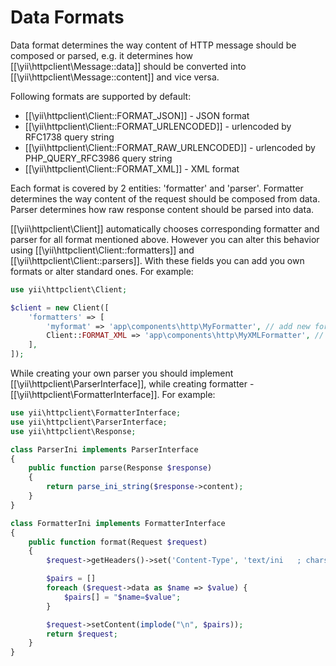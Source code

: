 Data Formats
============

Data format determines the way content of HTTP message should be composed or parsed, e.g. it determines
how [[\yii\httpclient\Message::data]] should be converted into [[\yii\httpclient\Message::content]] and vice versa.

Following formats are supported by default:

 - [[\yii\httpclient\Client::FORMAT_JSON]] - JSON format
 - [[\yii\httpclient\Client::FORMAT_URLENCODED]] - urlencoded by RFC1738 query string
 - [[\yii\httpclient\Client::FORMAT_RAW_URLENCODED]] - urlencoded by PHP_QUERY_RFC3986 query string
 - [[\yii\httpclient\Client::FORMAT_XML]] - XML format

Each format is covered by 2 entities: 'formatter' and 'parser'. Formatter determines the way content of the
request should be composed from data. Parser determines how raw response content should be parsed into data.

[[\yii\httpclient\Client]] automatically chooses corresponding formatter and parser for all format mentioned above.
However you can alter this behavior using [[\yii\httpclient\Client::formatters]] and [[\yii\httpclient\Client::parsers]].
With these fields you can add you own formats or alter standard ones.
For example:

```php
use yii\httpclient\Client;

$client = new Client([
    'formatters' => [
        'myformat' => 'app\components\http\MyFormatter', // add new formatter
        Client::FORMAT_XML => 'app\components\http\MyXMLFormatter', // override default XML formatter
    ],
]);
```

While creating your own parser you should implement [[\yii\httpclient\ParserInterface]], while creating
formatter - [[\yii\httpclient\FormatterInterface]]. For example:

```php
use yii\httpclient\FormatterInterface;
use yii\httpclient\ParserInterface;
use yii\httpclient\Response;

class ParserIni implements ParserInterface
{
    public function parse(Response $response)
    {
        return parse_ini_string($response->content);
    }
}

class FormatterIni implements FormatterInterface
{
    public function format(Request $request)
    {
        $request->getHeaders()->set('Content-Type', 'text/ini   ; charset=UTF-8');

        $pairs = []
        foreach ($request->data as $name => $value) {
            $pairs[] = "$name=$value";
        }

        $request->setContent(implode("\n", $pairs));
        return $request;
    }
}
```
